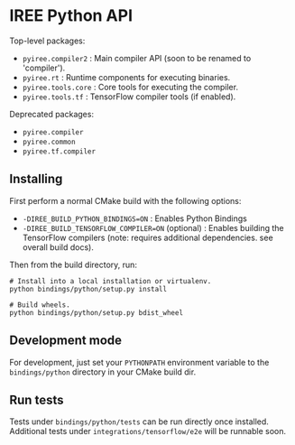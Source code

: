 # IREE Python API

Top-level packages:

* `pyiree.compiler2` : Main compiler API (soon to be renamed to 'compiler').
* `pyiree.rt` : Runtime components for executing binaries.
* `pyiree.tools.core` : Core tools for executing the compiler.
* `pyiree.tools.tf` : TensorFlow compiler tools (if enabled).

Deprecated packages:

* `pyiree.compiler`
* `pyiree.common`
* `pyiree.tf.compiler`

## Installing

First perform a normal CMake build with the following options:

* `-DIREE_BUILD_PYTHON_BINDINGS=ON` : Enables Python Bindings
* `-DIREE_BUILD_TENSORFLOW_COMPILER=ON` (optional) : Enables building the
  TensorFlow compilers (note: requires additional dependencies. see overall
  build docs).

Then from the build directory, run:

```shell
# Install into a local installation or virtualenv.
python bindings/python/setup.py install

# Build wheels.
python bindings/python/setup.py bdist_wheel
```

## Development mode

For development, just set your `PYTHONPATH` environment variable to the
`bindings/python` directory in your CMake build dir.

## Run tests

Tests under `bindings/python/tests` can be run directly once installed.
Additional tests under `integrations/tensorflow/e2e` will be runnable soon.
